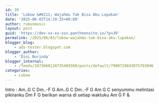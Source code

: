 ```yaml
---
id: 39
title: 'Lobow &#8211; Wajahmu Tak Bisa Aku Lupakan'
date: '2025-06-03T14:29:35+00:00'
author: rumusmusic
layout: post
guid: 'https://dev-xx-xx-xsx.pantheonsite.io/?p=39'
permalink: /2025/06/03/lobow-wajahmu-tak-bisa-aku-lupakan/
blogger_blog:
    - ads-tester.blogspot.com
blogger_author:
    - 'Dini Nurinda'
blogger_internal:
    - /feeds/3473668110735409380/posts/default/7900729843075703046
categories:
    - Lobow
---
```


Intro : Am..G C Dm..-F G Am..G C Dm..-F G Am G C senyummu melintasi pikiranku Dm F G berikan warna di setiap waktuku Am G F &amp;
